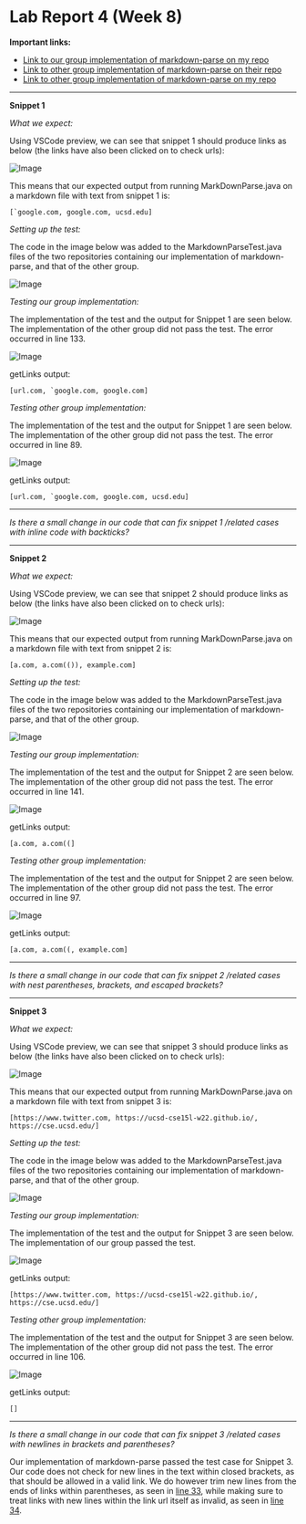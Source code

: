 # Lab Report 4 (Week 8)

**Important links:**

- [Link to our group implementation of markdown-parse on my repo](https://github.com/harshi-cse/markdown-parse)
- [Link to other group implementation of markdown-parse on their repo](https://github.com/CatFish47/markdown-parse)
- [Link to other group implementation of markdown-parse on my repo](https://github.com/harshi-cse/other-markdown-parse)

---

**Snippet 1**

*What we expect:*

Using VSCode preview, we can see that snippet 1 should produce links as below (the links have also been clicked on to check urls):

![Image](lab4_1.PNG)

This means that our expected output from running MarkDownParse.java on a markdown file with text from snippet 1 is:

```
[`google.com, google.com, ucsd.edu]
```
*Setting up the test:*

The code in the image below was added to the MarkdownParseTest.java files of the two repositories containing our implementation of markdown-parse, and that of the other group.

![Image](test_1.PNG)

*Testing our group implementation:*

The implementation of the test and the output for Snippet 1 are seen below. The implementation of the other group did not pass the test. The error occurred in line 133.

![Image](our_test1.PNG)

getLinks output: 

```
[url.com, `google.com, google.com]
```

*Testing other group implementation:*

The implementation of the test and the output for Snippet 1 are seen below. The implementation of the other group did not pass the test. The error occurred in line 89.

![Image](other_test1.PNG)

getLinks output: 

```
[url.com, `google.com, google.com, ucsd.edu]
```

--- 

*Is there a small change in our code that can fix snippet 1 /related cases with inline code with backticks?*

---

**Snippet 2**

*What we expect:*

Using VSCode preview, we can see that snippet 2 should produce links as below (the links have also been clicked on to check urls):

![Image](lab4_2.PNG)

This means that our expected output from running MarkDownParse.java on a markdown file with text from snippet 2 is:

```
[a.com, a.com(()), example.com]
```
*Setting up the test:*

The code in the image below was added to the MarkdownParseTest.java files of the two repositories containing our implementation of markdown-parse, and that of the other group.

![Image](test_2.PNG)

*Testing our group implementation:*

The implementation of the test and the output for Snippet 2 are seen below. The implementation of the other group did not pass the test. The error occurred in line 141.

![Image](our_test2.PNG)

getLinks output: 

```
[a.com, a.com((]
```

*Testing other group implementation:*

The implementation of the test and the output for Snippet 2 are seen below. The implementation of the other group did not pass the test. The error occurred in line 97.

![Image](other_test2.PNG)

getLinks output: 

```
[a.com, a.com((, example.com]
```

---

*Is there a small change in our code that can fix snippet 2 /related cases with nest parentheses, brackets, and escaped brackets?*

---

**Snippet 3**

*What we expect:*

Using VSCode preview, we can see that snippet 3 should produce links as below (the links have also been clicked on to check urls):

![Image](lab4_3.PNG)

This means that our expected output from running MarkDownParse.java on a markdown file with text from snippet 3 is:

```
[https://www.twitter.com, https://ucsd-cse15l-w22.github.io/, https://cse.ucsd.edu/]
```
*Setting up the test:*

The code in the image below was added to the MarkdownParseTest.java files of the two repositories containing our implementation of markdown-parse, and that of the other group.

![Image](test_3.PNG)

*Testing our group implementation:*

The implementation of the test and the output for Snippet 3 are seen below. The implementation of our group passed the test.

![Image](our_test3.PNG)

getLinks output: 

```
[https://www.twitter.com, https://ucsd-cse15l-w22.github.io/, https://cse.ucsd.edu/]
```

*Testing other group implementation:*

The implementation of the test and the output for Snippet 3 are seen below. The implementation of the other group did not pass the test. The error occurred in line 106.

![Image](other_test3.PNG)

getLinks output: 

```
[]
```

---

*Is there a small change in our code that can fix snippet 3 /related cases with newlines in brackets and parentheses?*

Our implementation of markdown-parse passed the test case for Snippet 3. Our code does not check for new lines in the text within closed brackets, as that should be allowed in a valid link. We do however trim new lines from the ends of links within parentheses, as seen in [line 33](https://github.com/harshi-cse/markdown-parse/blob/6e1c1d8c4222c9932a3b2a65c5a8c2791fa04d01/MarkdownParse.java#L33), while making sure to treat links with new lines within the link url itself as invalid, as seen in [line 34](https://github.com/harshi-cse/markdown-parse/blob/6e1c1d8c4222c9932a3b2a65c5a8c2791fa04d01/MarkdownParse.java#L34).


